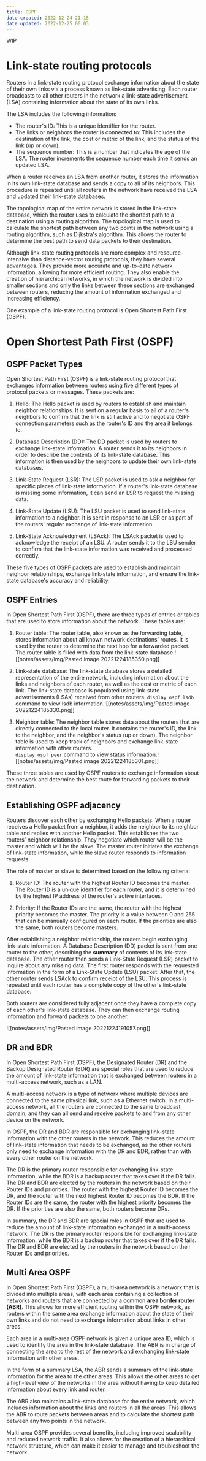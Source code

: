 ```yaml
---
title: OSPF
date created: 2022-12-24 21:18
date updated: 2022-12-25 00:03
---
```


WIP

# Link-state routing protocols

Routers in a link-state routing protocol exchange information about the state of their own links via a process known as link-state advertising. Each router broadcasts to all other routers in the network a link-state advertisement (LSA) containing information about the state of its own links.

The LSA includes the following information:

- The router's ID: This is a unique identifier for the router.
- The links or neighbors the router is connected to: This includes the destination of the link, the cost or metric of the link, and the status of the link (up or down).
- The sequence number: This is a number that indicates the age of the LSA. The router increments the sequence number each time it sends an updated LSA.

When a router receives an LSA from another router, it stores the information in its own link-state database and sends a copy to all of its neighbors. This procedure is repeated until all routers in the network have received the LSA and updated their link-state databases.

The topological map of the entire network is stored in the link-state database, which the router uses to calculate the shortest path to a destination using a routing algorithm. The topological map is used to calculate the shortest path between any two points in the network using a routing algorithm, such as Dijkstra's algorithm. This allows the router to determine the best path to send data packets to their destination.

Although link-state routing protocols are more complex and resource-intensive than distance-vector routing protocols, they have several advantages. They provide more accurate and up-to-date network information, allowing for more efficient routing. They also enable the creation of hierarchical networks, in which the network is divided into smaller sections and only the links between these sections are exchanged between routers, reducing the amount of information exchanged and increasing efficiency.

One example of a link-state routing protocol is Open Shortest Path First (OSPF).

# Open Shortest Path First (OSPF)

## OSPF Packet Types

Open Shortest Path First (OSPF) is a link-state routing protocol that exchanges information between routers using five different types of protocol packets or messages. These packets are:

1. Hello: The Hello packet is used by routers to establish and maintain neighbor relationships. It is sent on a regular basis to all of a router's neighbors to confirm that the link is still active and to negotiate OSPF connection parameters such as the router's ID and the area it belongs to.

2. Database Description (DD): The DD packet is used by routers to exchange link-state information. A router sends it to its neighbors in order to describe the contents of its link-state database. This information is then used by the neighbors to update their own link-state databases.

3. Link-State Request (LSR): The LSR packet is used to ask a neighbor for specific pieces of link-state information. If a router's link-state database is missing some information, it can send an LSR to request the missing data.

4. Link-State Update (LSU): The LSU packet is used to send link-state information to a neighbor. It is sent in response to an LSR or as part of the routers' regular exchange of link-state information.

5. Link-State Acknowledgment (LSAck): The LSAck packet is used to acknowledge the receipt of an LSU. A router sends it to the LSU sender to confirm that the link-state information was received and processed correctly.

These five types of OSPF packets are used to establish and maintain neighbor relationships, exchange link-state information, and ensure the link-state database's accuracy and reliability.

## OSPF Entries

In Open Shortest Path First (OSPF), there are three types of entries or tables that are used to store information about the network. These tables are:

1. Router table: The router table, also known as the forwarding table, stores information about all known network destinations' routes. It is used by the router to determine the next hop for a forwarded packet. The router table is filled with data from the link-state database.![[notes/assets/img/Pasted image 20221224185350.png]]

2. Link-state database: The link-state database stores a detailed representation of the entire network, including information about the links and neighbors of each router, as well as the cost or metric of each link. The link-state database is populated using link-state advertisements (LSAs) received from other routers. `display ospf lsdb` command to view lsdb information.![[notes/assets/img/Pasted image 20221224185330.png]]

3. Neighbor table: The neighbor table stores data about the routers that are directly connected to the local router. It contains the router's ID, the link to the neighbor, and the neighbor's status (up or down). The neighbor table is used to keep track of neighbors and exchange link-state information with other routers. `display ospf peer` command to view status information.![[notes/assets/img/Pasted image 20221224185301.png]]

These three tables are used by OSPF routers to exchange information about the network and determine the best route for forwarding packets to their destination.

## Establishing OSPF adjacency

Routers discover each other by exchanging Hello packets. When a router receives a Hello packet from a neighbor, it adds the neighbor to its neighbor table and replies with another Hello packet. This establishes the two routers' neighbor relationship. They negotiate which router will be the master and which will be the slave. The master router initiates the exchange of link-state information, while the slave router responds to information requests.

The role of master or slave is determined based on the following criteria:

1. Router ID: The router with the highest Router ID becomes the master. The Router ID is a unique identifier for each router, and it is determined by the highest IP address of the router's active interfaces.

2. Priority: If the Router IDs are the same, the router with the highest priority becomes the master. The priority is a value between 0 and 255 that can be manually configured on each router. If the priorities are also the same, both routers become masters.

After establishing a neighbor relationship, the routers begin exchanging link-state information. A Database Description (DD) packet is sent from one router to the other, describing the **summary** of contents of its link-state database. The other router then sends a Link-State Request (LSR) packet to inquire about any missing data. The first router responds with the requested information in the form of a Link-State Update (LSU) packet. After that, the other router sends LSAck to confirm receipt of the LSU. This process is repeated until each router has a complete copy of the other's link-state database.

Both routers are considered fully adjacent once they have a complete copy of each other's link-state database. They can then exchange routing information and forward packets to one another.

![[notes/assets/img/Pasted image 20221224191057.png]]

## DR and BDR

In Open Shortest Path First (OSPF), the Designated Router (DR) and the Backup Designated Router (BDR) are special roles that are used to reduce the amount of link-state information that is exchanged between routers in a multi-access network, such as a LAN.

A multi-access network is a type of network where multiple devices are connected to the same physical link, such as a Ethernet switch. In a multi-access network, all the routers are connected to the same broadcast domain, and they can all send and receive packets to and from any other device on the network.

In OSPF, the DR and BDR are responsible for exchanging link-state information with the other routers in the network. This reduces the amount of link-state information that needs to be exchanged, as the other routers only need to exchange information with the DR and BDR, rather than with every other router on the network.

The DR is the primary router responsible for exchanging link-state information, while the BDR is a backup router that takes over if the DR fails. The DR and BDR are elected by the routers in the network based on their Router IDs and priorities. The router with the highest Router ID becomes the DR, and the router with the next highest Router ID becomes the BDR. If the Router IDs are the same, the router with the highest priority becomes the DR. If the priorities are also the same, both routers become DRs.

In summary, the DR and BDR are special roles in OSPF that are used to reduce the amount of link-state information exchanged in a multi-access network. The DR is the primary router responsible for exchanging link-state information, while the BDR is a backup router that takes over if the DR fails. The DR and BDR are elected by the routers in the network based on their Router IDs and priorities.

## Multi Area OSPF

In Open Shortest Path First (OSPF), a multi-area network is a network that is divided into multiple areas, with each area containing a collection of networks and routers that are connected by a common **area border router (ABR)**. This allows for more efficient routing within the OSPF network, as routers within the same area exchange information about the state of their own links and do not need to exchange information about links in other areas.

Each area in a multi-area OSPF network is given a unique area ID, which is used to identify the area in the link-state database. The ABR is in charge of connecting the area to the rest of the network and exchanging link-state information with other areas.

In the form of a summary LSA, the ABR sends a summary of the link-state information for the area to the other areas. This allows the other areas to get a high-level view of the networks in the area without having to keep detailed information about every link and router.

The ABR also maintains a link-state database for the entire network, which includes information about the links and routers in all the areas. This allows the ABR to route packets between areas and to calculate the shortest path between any two points in the network.

Multi-area OSPF provides several benefits, including improved scalability and reduced network traffic. It also allows for the creation of a hierarchical network structure, which can make it easier to manage and troubleshoot the network.
